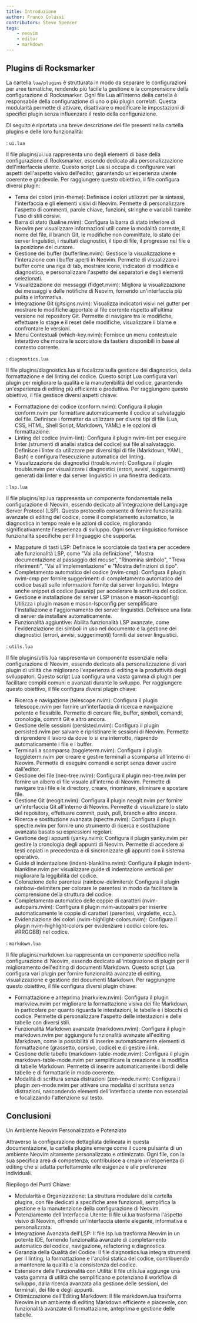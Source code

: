 ```yaml
---
title: Introduzione
author: Franco Colussi
contributors: Steve Spencer
tags:
    - neovim
    - editor
    - markdown
---
```


<!--vale off-->

## Plugins di Rocksmarker

La cartella `lua/plugins` è strutturata in modo da separare le configurazioni per aree tematiche, rendendo più facile la gestione e la comprensione della configurazione di Rocksmarker. Ogni file Lua all'interno della cartella è responsabile della configurazione di uno o più plugin correlati. Questa modularità permette di attivare, disattivare o modificare le impostazioni di specifici plugin senza influenzare il resto della configurazione.

Di seguito è riportata una breve descrizione dei file presenti nella cartella plugins e delle loro funzionalità:

: `ui.lua`

Il file plugins/ui.lua rappresenta uno degli elementi di base della configurazione di Rocksmarker, essendo dedicato alla personalizzazione dell'interfaccia utente. Questo script Lua si occupa di configurare vari aspetti dell'aspetto visivo dell'editor, garantendo un'esperienza utente coerente e gradevole. Per raggiungere questo obiettivo, il file configura diversi plugin:

- Tema dei colori (min-theme): Definisce i colori utilizzati per la sintassi, l'interfaccia e gli elementi visivi di Neovim. Permette di personalizzare l'aspetto di commenti, parole chiave, funzioni, stringhe e variabili tramite l'uso di stili corsivi.
- Barra di stato (lualine.nvim): Configura la barra di stato inferiore di Neovim per visualizzare informazioni utili come la modalità corrente, il nome del file, il branch Git, le modifiche non committate, lo stato dei server linguistici, i risultati diagnostici, il tipo di file, il progresso nel file e la posizione del cursore.
- Gestione dei buffer (bufferline.nvim): Gestisce la visualizzazione e l'interazione con i buffer aperti in Neovim. Permette di visualizzare i buffer come una riga di tab, mostrare icone, indicatori di modifica e diagnostica, e personalizzare l'aspetto dei separatori e degli elementi selezionati.
- Visualizzazione dei messaggi (fidget.nvim): Migliora la visualizzazione dei messaggi e delle notifiche di Neovim, fornendo un'interfaccia più pulita e informativa.
- Integrazione Git (gitsigns.nvim): Visualizza indicatori visivi nel gutter per mostrare le modifiche apportate al file corrente rispetto all'ultima versione nel repository Git. Permette di navigare tra le modifiche, effettuare lo stage e il reset delle modifiche, visualizzare il blame e confrontare le versioni.
- Menu Contestuali (which-key.nvim): Fornisce un menu contestuale interattivo che mostra le scorciatoie da tastiera disponibili in base al contesto corrente.

: `diagnostics.lua`

Il file plugins/diagnostics.lua si focalizza sulla gestione dei diagnostics, della formattazione e del linting del codice. Questo script Lua configura vari plugin per migliorare la qualità e la manutenibilità del codice, garantendo un'esperienza di editing più efficiente e produttiva. Per raggiungere questo obiettivo, il file gestisce diversi aspetti chiave:

- Formattazione del codice (conform.nvim): Configura il plugin conform.nvim per formattare automaticamente il codice al salvataggio del file. Definisce i formatter da utilizzare per diversi tipi di file (Lua, CSS, HTML, Shell Script, Markdown, YAML) e le opzioni di formattazione.
- Linting del codice (nvim-lint): Configura il plugin nvim-lint per eseguire linter (strumenti di analisi statica del codice) sui file al salvataggio. Definisce i linter da utilizzare per diversi tipi di file (Markdown, YAML, Bash) e configura l'esecuzione automatica del linting.
- Visualizzazione dei diagnostici (trouble.nvim): Configura il plugin trouble.nvim per visualizzare i diagnostici (errori, avvisi, suggerimenti) generati dai linter e dai server linguistici in una finestra dedicata.

: `lsp.lua`

Il file plugins/lsp.lua rappresenta un componente fondamentale nella configurazione di Neovim, essendo dedicato all'integrazione del Language Server Protocol (LSP). Questo protocollo consente di fornire funzionalità avanzate di editing del codice, come il completamento automatico, la diagnostica in tempo reale e le azioni di codice, migliorando significativamente l'esperienza di sviluppo. Ogni server linguistico fornisce funzionalità specifiche per il linguaggio che supporta.

- Mappature di tasti LSP: Definisce le scorciatoie da tastiera per accedere alle funzionalità LSP, come "Vai alla definizione", "Mostra documentazione al passaggio del mouse", "Rinomina simbolo", "Trova riferimenti", "Vai all'implementazione" e "Mostra definizioni di tipo".
- Completamento automatico del codice (nvim-cmp): Configura il plugin nvim-cmp per fornire suggerimenti di completamento automatico del codice basati sulle informazioni fornite dai server linguistici. Integra anche snippet di codice (luasnip) per accelerare la scrittura del codice.
- Gestione e installazione dei server LSP (mason e mason-lspconfig): Utilizza i plugin mason e mason-lspconfig per semplificare l'installazione e l'aggiornamento dei server linguistici. Definisce una lista di server da installare automaticamente.
- Funzionalità aggiuntive: Abilita funzionalità LSP avanzate, come l'evidenziazione dei simboli in uso nel documento e la gestione dei diagnostici (errori, avvisi, suggerimenti) forniti dai server linguistici.

: `utils.lua`

Il file plugins/utils.lua rappresenta un componente essenziale nella configurazione di Neovim, essendo dedicato alla personalizzazione di vari plugin di utilità che migliorano l'esperienza di editing e la produttività degli sviluppatori. Questo script Lua configura una vasta gamma di plugin per facilitare compiti comuni e avanzati durante lo sviluppo. Per raggiungere questo obiettivo, il file configura diversi plugin chiave:

- Ricerca e navigazione (telescope.nvim): Configura il plugin telescope.nvim per fornire un'interfaccia di ricerca e navigazione potente e flessibile. Permette di cercare file, buffer, simboli, comandi, cronologia, commit Git e altro ancora.
- Gestione delle sessioni (persisted.nvim): Configura il plugin persisted.nvim per salvare e ripristinare le sessioni di Neovim. Permette di riprendere il lavoro da dove lo si era interrotto, riaprendo automaticamente i file e i buffer.
- Terminali a scomparsa (toggleterm.nvim): Configura il plugin toggleterm.nvim per creare e gestire terminali a scomparsa all'interno di Neovim. Permette di eseguire comandi e script senza dover uscire dall'editor.
- Gestione dei file (neo-tree.nvim): Configura il plugin neo-tree.nvim per fornire un albero di file visuale all'interno di Neovim. Permette di navigare tra i file e le directory, creare, rinominare, eliminare e spostare file.
- Gestione Git (neogit.nvim): Configura il plugin neogit.nvim per fornire un'interfaccia Git all'interno di Neovim. Permette di visualizzare lo stato del repository, effettuare commit, push, pull, branch e altro ancora.
- Ricerca e sostituzione avanzata (spectre.nvim): Configura il plugin spectre.nvim per fornire uno strumento di ricerca e sostituzione avanzata basato su espressioni regolari.
- Gestione degli appunti (yanky.nvim): Configura il plugin yanky.nvim per gestire la cronologia degli appunti di Neovim. Permette di accedere ai testi copiati in precedenza e di sincronizzare gli appunti con il sistema operativo.
- Guide di indentazione (indent-blankline.nvim): Configura il plugin indent-blankline.nvim per visualizzare guide di indentazione verticali per migliorare la leggibilità del codice.
- Colorazione delle parentesi (rainbow-delimiters): Configura il plugin rainbow-delimiters per colorare le parentesi in modo da facilitare la comprensione della struttura del codice.
- Completamento automatico delle coppie di caratteri (nvim-autopairs.nvim): Configura il plugin nvim-autopairs per inserire automaticamente le coppie di caratteri (parentesi, virgolette, ecc.).
- Evidenziazione dei colori (nvim-highlight-colors.nvim): Configura il plugin nvim-highlight-colors per evidenziare i codici colore (es. #RRGGBB) nel codice.

: `markdown.lua`

Il file plugins/markdown.lua rappresenta un componente specifico nella configurazione di Neovim, essendo dedicato all'integrazione di plugin per il miglioramento dell'editing di documenti Markdown. Questo script Lua configura vari plugin per fornire funzionalità avanzate di editing, visualizzazione e gestione dei documenti Markdown. Per raggiungere questo obiettivo, il file configura diversi plugin chiave:

- Formattazione e anteprima (markview.nvim): Configura il plugin markview.nvim per migliorare la formattazione visiva dei file Markdown, in particolare per quanto riguarda le intestazioni, le tabelle e i blocchi di codice. Permette di personalizzare l'aspetto delle intestazioni e delle tabelle con diversi stili.
- Funzionalità Markdown avanzate (markdown.nvim): Configura il plugin markdown.nvim per aggiungere funzionalità avanzate all'editing Markdown, come la possibilità di inserire automaticamente elementi di formattazione (grassetto, corsivo, codice) e di gestire i link.
- Gestione delle tabelle (markdown-table-mode.nvim): Configura il plugin markdown-table-mode.nvim per semplificare la creazione e la modifica di tabelle Markdown. Permette di inserire automaticamente i bordi delle tabelle e di formattarle in modo coerente.
- Modalità di scrittura senza distrazioni (zen-mode.nvim): Configura il plugin zen-mode.nvim per attivare una modalità di scrittura senza distrazioni, nascondendo elementi dell'interfaccia utente non essenziali e focalizzando l'attenzione sul testo.

## Conclusioni

Un Ambiente Neovim Personalizzato e Potenziato

Attraverso la configurazione dettagliata delineata in questa documentazione, la cartella plugins emerge come il cuore pulsante di un ambiente Neovim altamente personalizzato e ottimizzato. Ogni file, con la sua specifica area di competenza, contribuisce a creare un'esperienza di editing che si adatta perfettamente alle esigenze e alle preferenze individuali.

Riepilogo dei Punti Chiave:

- Modularità e Organizzazione: La struttura modulare della cartella plugins, con file dedicati a specifiche aree funzionali, semplifica la gestione e la manutenzione della configurazione di Neovim.
- Potenziamento dell'Interfaccia Utente: Il file ui.lua trasforma l'aspetto visivo di Neovim, offrendo un'interfaccia utente elegante, informativa e personalizzata.
- Integrazione Avanzata dell'LSP: Il file lsp.lua trasforma Neovim in un potente IDE, fornendo funzionalità avanzate di completamento automatico del codice, navigazione, refactoring e diagnostica.
- Garanzia della Qualità del Codice: Il file diagnostics.lua integra strumenti per il linting, la formattazione e l'analisi statica del codice, contribuendo a mantenere la qualità e la consistenza del codice.
- Estensione delle Funzionalità con Utilità: Il file utils.lua aggiunge una vasta gamma di utilità che semplificano e potenziano il workflow di sviluppo, dalla ricerca avanzata alla gestione delle sessioni, dei terminali, dei file e degli appunti.
- Ottimizzazione dell'Editing Markdown: Il file markdown.lua trasforma Neovim in un ambiente di editing Markdown efficiente e piacevole, con funzionalità avanzate di formattazione, anteprima e gestione delle tabelle.
